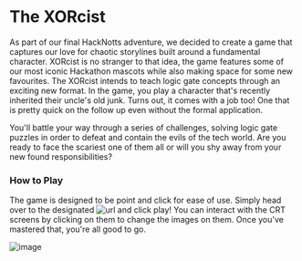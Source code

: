 # The XORcist
As part of our final HackNotts adventure, we decided to create a game that captures our love for chaotic storylines built around a fundamental character. XORcist is no stranger to that idea, the game features some of our most iconic Hackathon mascots while also making space for some new favourites. The XORcist intends to teach logic gate concepts through an exciting new format. In the game, you play a character that's recently inherited their uncle's old junk. Turns out, it comes with a job too! One that is pretty quick on the follow up even without the formal application.

You'll battle your way through a series of challenges, solving logic gate puzzles in order to defeat and contain the evils of the tech world. Are you ready to face the scariest one of them all or will you shy away from your new found responsibilities?

### How to Play
The game is designed to be point and click for ease of use. Simply head over to the designated ![url](https://hannah-ashna.itch.io/xorcist) and click play! You can interact with the CRT screens by clicking on them to change the images on them. Once you've mastered that, you're all good to go. 

![image](https://user-images.githubusercontent.com/56484022/218300484-d4d306ec-4e9b-4272-b504-5aad2e7bc41e.png)
